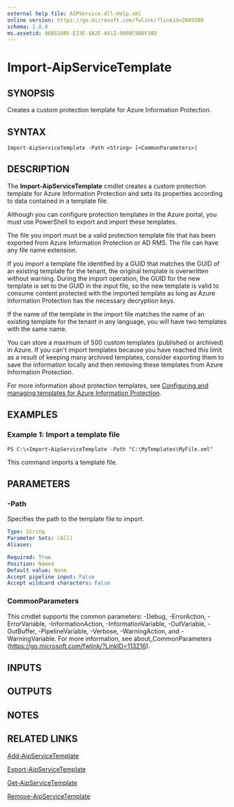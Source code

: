```yaml
---
external help file: AIPService.dll-Help.xml
online version: https://go.microsoft.com/fwlink/?linkid=2045508
schema: 2.0.0
ms.assetid: 86B51085-E23E-4A2E-A512-9098C908F3AD
---
```


# Import-AipServiceTemplate

## SYNOPSIS
Creates a custom protection template for Azure Information Protection.

## SYNTAX

```
Import-AipServiceTemplate -Path <String> [<CommonParameters>]
```

## DESCRIPTION
The **Import-AipServiceTemplate** cmdlet creates a custom protection template for Azure Information Protection and sets its properties according to data contained in a template file.

Although you can configure protection templates in the Azure portal, you must use PowerShell to export and import these templates.

The file you import must be a valid protection template file that has been exported from Azure Information Protection or AD RMS. The file can have any file name extension.

If you import a template file identified by a GUID that matches the GUID of an existing template for the tenant, the original template is overwritten without warning. During the import operation, the GUID for the new template is set to the GUID in the input file, so the new template is valid to consume content protected with the imported template as long as Azure Information Protection has the necessary decryption keys.

If the name of the template in the import file matches the name of an existing template for the tenant in any language, you will have two templates with the same name.

You can store a maximum of 500 custom templates (published or archived) in Azure. If you can't import templates because you have reached this limit as a result of keeping many archived templates, consider exporting them to save the information locally and then removing these templates from Azure Information Protection.

For more information about protection templates, see [Configuring and managing templates for Azure Information Protection](https://docs.microsoft.com/information-protection/deploy-use/configure-policy-templates).

## EXAMPLES

### Example 1: Import a template file
```
PS C:\>Import-AipServiceTemplate -Path "C:\MyTemplates\MyFile.xml"
```

This command imports a template file.

## PARAMETERS

### -Path
Specifies the path to the template file to import.

```yaml
Type: String
Parameter Sets: (All)
Aliases:

Required: True
Position: Named
Default value: None
Accept pipeline input: False
Accept wildcard characters: False
```

### CommonParameters
This cmdlet supports the common parameters: -Debug, -ErrorAction, -ErrorVariable, -InformationAction, -InformationVariable, -OutVariable, -OutBuffer, -PipelineVariable, -Verbose, -WarningAction, and -WarningVariable. For more information, see about_CommonParameters (https://go.microsoft.com/fwlink/?LinkID=113216).

## INPUTS

## OUTPUTS

## NOTES

## RELATED LINKS

[Add-AipServiceTemplate](./Add-AipServiceTemplate.md)

[Export-AipServiceTemplate](./Export-AipServiceTemplate.md)

[Get-AipServiceTemplate](./Get-AipServiceTemplate.md)

[Remove-AipServiceTemplate](./Remove-AipServiceTemplate.md)
